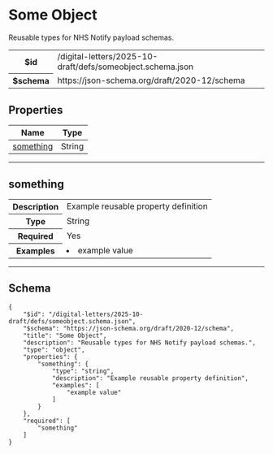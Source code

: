

# Some Object

<p>Reusable types for NHS Notify payload schemas.</p>

<table>
<tbody>
<tr><th>$id</th><td>/digital-letters/2025-10-draft/defs/someobject.schema.json</td></tr>
<tr><th>$schema</th><td>https://json-schema.org/draft/2020-12/schema</td></tr>
</tbody>
</table>

## Properties

<table class="jssd-properties-table"><thead><tr><th colspan="2">Name</th><th>Type</th></tr></thead><tbody><tr><td colspan="2"><a href="#something">something</a></td><td>String</td></tr></tbody></table>



<hr />


## something


<table class="jssd-property-table">
  <tbody>
    <tr>
      <th>Description</th>
      <td colspan="2">Example reusable property definition</td>
    </tr>
    <tr><th>Type</th><td colspan="2">String</td></tr>
    <tr>
      <th>Required</th>
      <td colspan="2">Yes</td>
    </tr>
    <tr>
      <th>Examples</th>
      <td colspan="2"><li>example value</li></td>
    </tr>
  </tbody>
</table>









<hr />

## Schema
```
{
    "$id": "/digital-letters/2025-10-draft/defs/someobject.schema.json",
    "$schema": "https://json-schema.org/draft/2020-12/schema",
    "title": "Some Object",
    "description": "Reusable types for NHS Notify payload schemas.",
    "type": "object",
    "properties": {
        "something": {
            "type": "string",
            "description": "Example reusable property definition",
            "examples": [
                "example value"
            ]
        }
    },
    "required": [
        "something"
    ]
}
```


